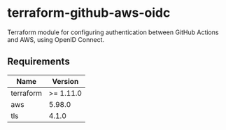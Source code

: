 # terraform-github-aws-oidc

Terraform module for configuring authentication between GitHub Actions and AWS, using OpenID Connect.

<!-- BEGIN_TF_DOCS -->
## Requirements

| Name | Version |
|------|---------|
| terraform | >= 1.11.0 |
| aws | 5.98.0 |
| tls | 4.1.0 |
<!-- END_TF_DOCS -->